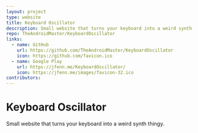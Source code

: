 ```yaml
---
layout: project
type: website
title: Keyboard Oscillator
description: Small website that turns your keyboard into a weird synth thingy.
repo: TheAndroidMaster/KeyboardOscillator
links:
  - name: GitHub
    url: https://github.com/TheAndroidMaster/KeyboardOscillator
    icon: https://github.com/favicon.ico
  - name: Google Play
    url: https://jfenn.me/KeyboardOscillator/
    icon: https://jfenn.me/images/favicon-32.ico
contributors:
---
```


# Keyboard Oscillator
Small website that turns your keyboard into a weird synth thingy.

